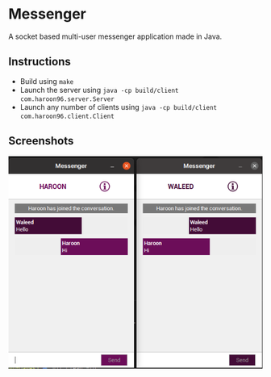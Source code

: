 # Messenger
A socket based multi-user messenger application made in Java.

## Instructions
- Build using `make`
- Launch the server using `java -cp build/client com.haroon96.server.Server`
- Launch any number of clients using `java -cp build/client com.haroon96.client.Client`

## Screenshots
<p align="center">
 <img src="https://github.com/Haroon96/Messenger/raw/gh-pages/img/img.png">
</p>
